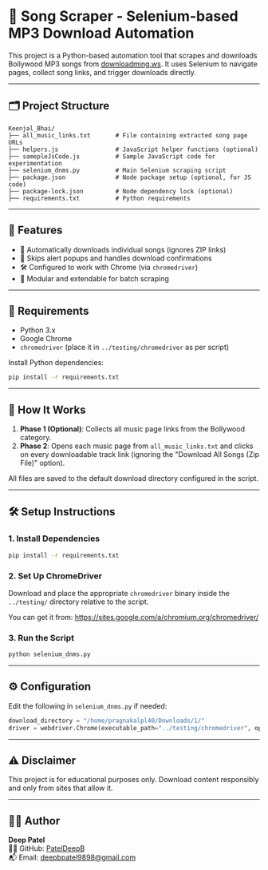 # 🎵 Song Scraper - Selenium-based MP3 Download Automation

This project is a Python-based automation tool that scrapes and downloads Bollywood MP3 songs from [downloadming.ws](https://downloadming.ws). It uses Selenium to navigate pages, collect song links, and trigger downloads directly.

---

## 🗂️ Project Structure

```
Keenjal_Bhai/
├── all_music_links.txt       # File containing extracted song page URLs
├── helpers.js                # JavaScript helper functions (optional)
├── samepleJsCode.js          # Sample JavaScript code for experimentation
├── selenium_dnms.py          # Main Selenium scraping script
├── package.json              # Node package setup (optional, for JS code)
├── package-lock.json         # Node dependency lock (optional)
├── requirements.txt          # Python requirements
```

---

## 🚀 Features

- 💾 Automatically downloads individual songs (ignores ZIP links)
- 🧠 Skips alert popups and handles download confirmations
- 🛠️ Configured to work with Chrome (via `chromedriver`)
- 🧹 Modular and extendable for batch scraping

---

## 🧰 Requirements

- Python 3.x
- Google Chrome
- `chromedriver` (place it in `../testing/chromedriver` as per script)

Install Python dependencies:

```bash
pip install -r requirements.txt
```

---

## 🧪 How It Works

1. **Phase 1 (Optional)**: Collects all music page links from the Bollywood category.
2. **Phase 2**: Opens each music page from `all_music_links.txt` and clicks on every downloadable track link (ignoring the "Download All Songs (Zip File)" option).

All files are saved to the default download directory configured in the script.

---

## 🛠️ Setup Instructions

### 1. Install Dependencies

```bash
pip install -r requirements.txt
```

### 2. Set Up ChromeDriver

Download and place the appropriate `chromedriver` binary inside the `../testing/` directory relative to the script.

You can get it from: https://sites.google.com/a/chromium.org/chromedriver/

### 3. Run the Script

```bash
python selenium_dnms.py
```

---

## ⚙️ Configuration

Edit the following in `selenium_dnms.py` if needed:

```python
download_directory = "/home/pragnakalpl40/Downloads/1/"
driver = webdriver.Chrome(executable_path="../testing/chromedriver", options=chrome_options)
```

---

## ⚠️ Disclaimer

This project is for educational purposes only. Download content responsibly and only from sites that allow it.

---

## 🧑‍💻 Author

**Deep Patel**  
👨‍💻 GitHub: [PatelDeepB](https://github.com/PatelDeepB)  
📬 Email: deepbpatel9898@gmail.com

